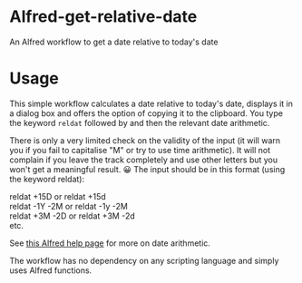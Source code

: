 # Alfred-get-relative-date
An Alfred workflow to get a date relative to today's date
# Usage

This simple workflow calculates a date relative to today's date, displays it in a dialog box and offers the option of copying it to the clipboard. You type the keyword `reldat` followed by <space> and then the relevant date arithmetic.

There is only a very limited check on the validity of the input (it will warn you if you fail to capitalise "M" or try to use time arithmetic). It will not complain if you leave the track completely and use other letters but you won't get a meaningful result. 😀 
The input should be in this format (using the keyword reldat):  

reldat +15D or reldat +15d  
reldat -1Y -2M or reldat -1y -2M  
reldat +3M -2D or reldat +3M -2d  
etc.  

See [this Alfred help page](https://www.alfredapp.com/help/workflows/advanced/placeholders/) for more on date arithmetic.

The workflow has no dependency on any scripting language and simply uses Alfred functions.
